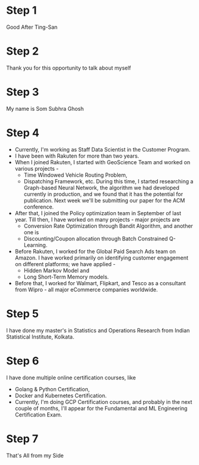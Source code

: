 # Step 1
Good After Ting-San

# Step 2
Thank you for this opportunity to talk about myself

# Step 3
My name is Som Subhra Ghosh

# Step 4
- Currently, I'm working as Staff Data Scientist in the Customer Program. 
- I have been with Rakuten for more than two years. 
- When I joined Rakuten, I started with GeoScience Team and worked on various projects - 
	- Time Windowed Vehicle Routing Problem, 
	- Dispatching Framework, etc. 
During this time, I started researching a Graph-based Neural Network, the algorithm we had developed currently in production, and we found that it has the potential for publication. Next week we'll be submitting our paper for the ACM conference.
- After that, I joined the Policy optimization team in September of last year. Till then, I have worked on many projects - major projects are 
	- Conversion Rate Optimization through Bandit Algorithm, and another one is
	- Discounting/Coupon allocation through Batch Constrained Q-Learning. 
- Before Rakuten, I worked for the Global Paid Search Ads team on Amazon. I have worked primarily on identifying customer engagement on different platforms; we have applied - 
	- Hidden Markov Model and 
	- Long Short-Term Memory models. 
- Before that, I worked for Walmart, Flipkart, and Tesco as a consultant from Wipro - all major eCommerce companies worldwide.

# Step 5
I have done my master's in Statistics and Operations Research from Indian Statistical Institute, Kolkata. 

# Step 6
I have done multiple online certification courses, like 
- Golang & Python Certification, 
- Docker and Kubernetes Certification. 
- Currently, I'm doing GCP Certification courses, and probably in the next couple of months, I'll appear for the Fundamental and ML Engineering Certification Exam.

# Step 7
That's All from my Side